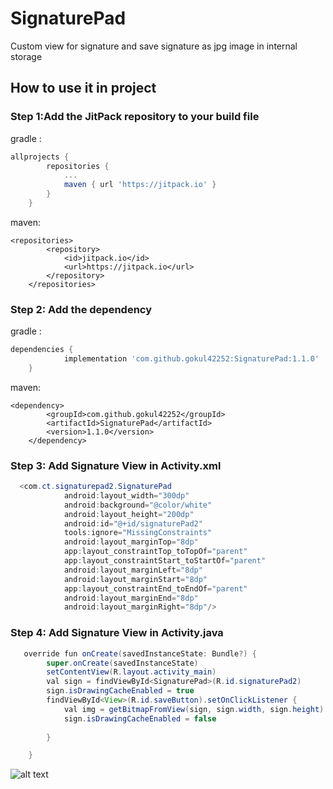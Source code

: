 # SignaturePad
Custom view for signature and save signature as jpg image in internal storage

## How to use it in project

### Step 1:Add the JitPack repository to your build file

gradle :

```gradle
allprojects {
		repositories {
			...
			maven { url 'https://jitpack.io' }
		}
	}
```
maven:
```maven
<repositories>
		<repository>
		    <id>jitpack.io</id>
		    <url>https://jitpack.io</url>
		</repository>
	</repositories>
```
### Step 2: Add the dependency

gradle :
```gradle
dependencies {
	        implementation 'com.github.gokul42252:SignaturePad:1.1.0'
	}
```
maven:
```maven
<dependency>
	    <groupId>com.github.gokul42252</groupId>
	    <artifactId>SignaturePad</artifactId>
	    <version>1.1.0</version>
	</dependency>
```

### Step 3: Add Signature View in Activity.xml
```java
  <com.ct.signaturepad2.SignaturePad
            android:layout_width="300dp"
            android:background="@color/white"
            android:layout_height="200dp"
            android:id="@+id/signaturePad2"
            tools:ignore="MissingConstraints"
            android:layout_marginTop="8dp"
            app:layout_constraintTop_toTopOf="parent"
            app:layout_constraintStart_toStartOf="parent"
            android:layout_marginLeft="8dp"
            android:layout_marginStart="8dp"
            app:layout_constraintEnd_toEndOf="parent"
            android:layout_marginEnd="8dp"
            android:layout_marginRight="8dp"/>
```
### Step 4: Add Signature View in Activity.java
```java
   override fun onCreate(savedInstanceState: Bundle?) {
        super.onCreate(savedInstanceState)
        setContentView(R.layout.activity_main)
        val sign = findViewById<SignaturePad>(R.id.signaturePad2)
        sign.isDrawingCacheEnabled = true
        findViewById<View>(R.id.saveButton).setOnClickListener {
            val img = getBitmapFromView(sign, sign.width, sign.height)
            sign.isDrawingCacheEnabled = false
       
        }

    }
```
![alt text](http://url/to/img.png)

